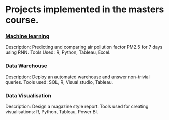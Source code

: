 # Projects implemented in the masters course.

### [Machine learning](https://github.com/swapnil-sarda/projects/tree/Machine-learning)
Description: Predicting and comparing air pollution factor PM2.5 for 7 days using RNN.
Tools Used: R, Python, Tableau, Excel.

### Data Warehouse
Description: Deploy an automated warehouse and answer non-trivial queries.
Tools used: SQL, R, Visual studio, Tableau.

### Data Visualisation
Description: Design a magazine style report.
Tools used for creating visualisations: R, Python, Tableau, Power BI.
